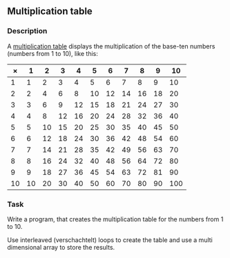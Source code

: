 ## Multiplication table

### Description
A [multiplication table](https://en.wikipedia.org/wiki/Multiplication_table) displays the multiplication of the base-ten numbers (numbers from 1 to 10), like this:

| ×    | 1    | 2    | 3    | 4    | 5    | 6    | 7    | 8    | 9    | 10   |
| ---- | ---- | ---- | ---- | ---- | ---- | ---- | ---- | ---- | ---- | ---- |
| 1    | 1    | 2    | 3    | 4    | 5    | 6    | 7    | 8    | 9    | 10   |
| 2    | 2    | 4    | 6    | 8    | 10   | 12   | 14   | 16   | 18   | 20   |
| 3    | 3    | 6    | 9    | 12   | 15   | 18   | 21   | 24   | 27   | 30   |
| 4    | 4    | 8    | 12   | 16   | 20   | 24   | 28   | 32   | 36   | 40   |
| 5    | 5    | 10   | 15   | 20   | 25   | 30   | 35   | 40   | 45   | 50   |
| 6    | 6    | 12   | 18   | 24   | 30   | 36   | 42   | 48   | 54   | 60   |
| 7    | 7    | 14   | 21   | 28   | 35   | 42   | 49   | 56   | 63   | 70   |
| 8    | 8    | 16   | 24   | 32   | 40   | 48   | 56   | 64   | 72   | 80   |
| 9    | 9    | 18   | 27   | 36   | 45   | 54   | 63   | 72   | 81   | 90   |
| 10   | 10   | 20   | 30   | 40   | 50   | 60   | 70   | 80   | 90   | 100  |

### Task
Write a program, that creates the multiplication table for the numbers from 1 to 10.

Use interleaved (verschachtelt) loops to create the table and use a multi dimensional array to store the results.
